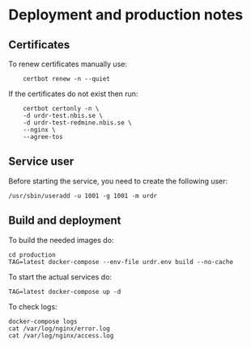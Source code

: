 # Deployment and production notes

## Certificates

To renew certificates manually use:

```shell
    certbot renew -n --quiet
```

If the certificates do not exist then run:

```shell
    certbot certonly -n \
    -d urdr-test.nbis.se \
    -d urdr-test-redmine.nbis.se \
    --nginx \
    --agree-tos
```

## Service user

Before starting the service, you need to create the following user:

```shell
/usr/sbin/useradd -u 1001 -g 1001 -m urdr
```

## Build and deployment

To build the needed images do:

```shell
cd production
TAG=latest docker-compose --env-file urdr.env build --no-cache
```

To start the actual services do:

```shell
TAG=latest docker-compose up -d
```

To check logs:

```shell
docker-compose logs
cat /var/log/nginx/error.log
cat /var/log/nginx/access.log
```
